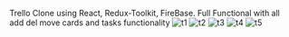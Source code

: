 Trello Clone using React, Redux-Toolkit, FireBase.
Full Functional with all add del move cards and tasks functionality
![t1](https://user-images.githubusercontent.com/121855785/229700495-5e202809-c061-46ca-b557-c06515f42591.png)
![t2](https://user-images.githubusercontent.com/121855785/229700517-190b633e-2b2d-428a-a6a6-ad6f78d54ed0.png)
![t3](https://user-images.githubusercontent.com/121855785/229700531-fad3d01a-2f98-4be6-8012-64002bb8f33d.png)
![t4](https://user-images.githubusercontent.com/121855785/229700558-ae10edec-b0be-4a34-a512-0b1612d36d95.png)
![t5](https://user-images.githubusercontent.com/121855785/229700574-873158ad-14a1-4aaa-b72c-da1cac858a50.png)
